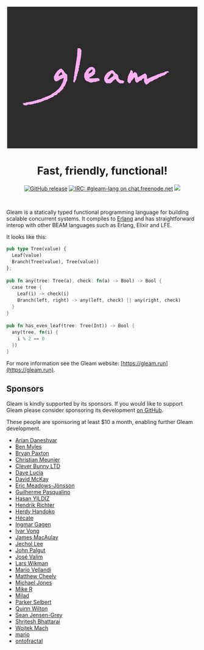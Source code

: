 <p align="center">
  <img src="img/gleam-logo-readme.png" alt="Gleam logo">
</p>

<h1 align="center">
  Fast, friendly, functional!
</h1>

<p align="center">
  <a href="https://github.com/gleam-lang/gleam/releases"><img src="https://img.shields.io/github/release/gleam-lang/gleam" alt="GitHub release"></a>
  <a href="https://webchat.freenode.net/#gleam-lang"><img src="https://img.shields.io/badge/freenode%20chat-%23gleam--lang-blue" alt="IRC: #gleam-lang on chat.freenode.net"></a>
  <a><img src="https://github.com/gleam-lang/gleam/workflows/Test%20compiler/badge.svg?branch=main"></a>
</p>


<!-- A spacer -->
<div>&nbsp;</div>

Gleam is a statically typed functional programming language for building
scalable concurrent systems. It compiles to [Erlang](http://www.erlang.org/)
and has straightforward interop with other BEAM languages such as Erlang,
Elixir and LFE.

It looks like this:

```rust
pub type Tree(value) {
  Leaf(value)
  Branch(Tree(value), Tree(value))
};

pub fn any(tree: Tree(a), check: fn(a) -> Bool) -> Bool {
  case tree {
    Leaf(i) -> check(i)
    Branch(left, right) -> any(left, check) || any(right, check)
  }
}

pub fn has_even_leaf(tree: Tree(Int)) -> Bool {
  any(tree, fn(i) {
    i % 2 == 0
  })
}
```

For more information see the Gleam website: [https://gleam.run](https://gleam.run).

## Sponsors

Gleam is kindly supported by its sponsors. If you would like to support Gleam
please consider sponsoring its development [on GitHub](https://github.com/sponsors/lpil).

These people are sponsoring at least $10 a month, enabling further Gleam
development.

- [Arian Daneshvar](https://github.com/bees)
- [Ben Myles](https://github.com/benmyles)
- [Bryan Paxton](https://github.com/starbelly)
- [Christian Meunier](https://github.com/tlvenn)
- [Clever Bunny LTD](https://github.com/cleverbunny)
- [Dave Lucia](https://github.com/davydog187)
- [David McKay](https://github.com/rawkode)
- [Eric Meadows-Jönsson](https://github.com/ericmj)
- [Guilherme Pasqualino](https://github.com/ggpasqualino)
- [Hasan YILDIZ](https://github.com/hsnyildiz)
- [Hendrik Richter](https://github.com/hendi)
- [Herdy Handoko](https://github.com/hhandoko)
- [Hécate](https://github.com/Kleidukos)
- [Ingmar Gagen](https://github.com/igagen)
- [Ivar Vong](https://github.com/ivarvong)
- [James MacAulay](https://github.com/jamesmacaulay)
- [Jechol Lee](https://github.com/jechol)
- [John Palgut](https://github.com/Jwsonic)
- [José Valim](https://github.com/josevalim)
- [Lars Wikman](https://github.com/lawik)
- [Mario Vellandi](https://github.com/mvellandi)
- [Matthew Cheely](https://github.com/MattCheely)
- [Michael Jones](https://github.com/michaeljones)
- [Mike R](https://github.com/mroach)
- [Milad](https://github.com/slashmili)
- [Parker Selbert](https://github.com/sorentwo)
- [Quinn Wilton](http://quinnwilton.com/)
- [Sean Jensen-Grey](https://github.com/seanjensengrey)
- [Shritesh Bhattarai](https://github.com/shritesh)
- [Wojtek Mach](https://github.com/wojtekmach)
- [mario](https://github.com/mario-mazo)
- [ontofractal](https://github.com/ontofractal)
